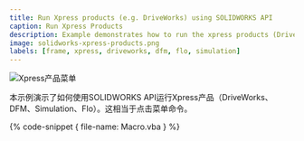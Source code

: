 ```yaml
---
title: Run Xpress products (e.g. DriveWorks) using SOLIDWORKS API
caption: Run Xpress Products
description: Example demonstrates how to run the xpress products (DriveWorks, DFM, Simulation, Flo)
image: solidworks-xpress-products.png
labels: [frame, xpress, driveworks, dfm, flo, simulation]
---
```

![Xpress产品菜单](solidworks-xpress-products.png)

本示例演示了如何使用SOLIDWORKS API运行Xpress产品（DriveWorks、DFM、Simulation、Flo）。这相当于点击菜单命令。

{% code-snippet { file-name: Macro.vba } %}